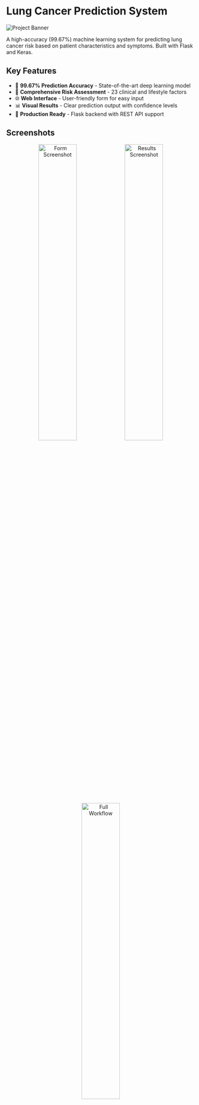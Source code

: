 # Lung Cancer Prediction System

![Project Banner](https://via.placeholder.com/1200x400/00796b/ffffff?text=Lung+Cancer+Prediction+System) <!-- Replace with actual banner image -->

A high-accuracy (99.67%) machine learning system for predicting lung cancer risk based on patient characteristics and symptoms. Built with Flask and Keras.

## Key Features

- 🎯 **99.67% Prediction Accuracy** - State-of-the-art deep learning model
- 🏥 **Comprehensive Risk Assessment** - 23 clinical and lifestyle factors
- 🌐 **Web Interface** - User-friendly form for easy input
- 📊 **Visual Results** - Clear prediction output with confidence levels
- 🚀 **Production Ready** - Flask backend with REST API support

## Screenshots

<div align="center">
  <img src="https://github.com/user-attachments/assets/aa1b9974-47a8-4161-8fbe-426d22a62f4b" width="45%" alt="Form Screenshot">
  <img src="https://github.com/user-attachments/assets/e1d8fb0a-fa56-4f2b-b07b-c2a81cd89cc1" width="45%" alt="Results Screenshot">
  <img src="https://github.com/user-attachments/assets/1b18fb97-0255-470b-9e4e-db4437c5256e" width="45%" alt="Full Workflow">
</div>

## Installation

### Prerequisites
- Python 3.8+
- pip package manager

### Steps
1. Clone the repository:
   ```bash
   git clone https://github.com/yourusername/lung-cancer-prediction.git
   cd lung-cancer-prediction
